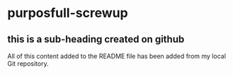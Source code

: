 # purposfull-screwup

## this is a sub-heading created on github

 All of this content added to the README file has been added from my local Git repository.
 
  
